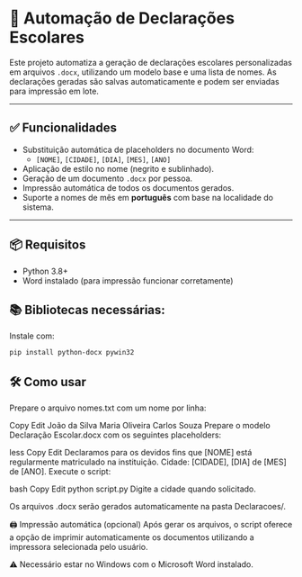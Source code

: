 # 📄 Automação de Declarações Escolares

Este projeto automatiza a geração de declarações escolares personalizadas em arquivos `.docx`, utilizando um modelo base e uma lista de nomes. As declarações geradas são salvas automaticamente e podem ser enviadas para impressão em lote.

---

## ✅ Funcionalidades

- Substituição automática de placeholders no documento Word:
  - `[NOME]`, `[CIDADE]`, `[DIA]`, `[MES]`, `[ANO]`
- Aplicação de estilo no nome (negrito e sublinhado).
- Geração de um documento `.docx` por pessoa.
- Impressão automática de todos os documentos gerados.
- Suporte a nomes de mês em **português** com base na localidade do sistema.

---

## 📦 Requisitos

- Python 3.8+
- Word instalado (para impressão funcionar corretamente)

## 📚 Bibliotecas necessárias:

Instale com:

```bash
pip install python-docx pywin32
```
## 🛠️ Como usar
Prepare o arquivo nomes.txt com um nome por linha:

Copy
Edit
João da Silva
Maria Oliveira
Carlos Souza
Prepare o modelo Declaração Escolar.docx com os seguintes placeholders:

less
Copy
Edit
Declaramos para os devidos fins que [NOME] está regularmente matriculado na instituição.
Cidade: [CIDADE], [DIA] de [MES] de [ANO].
Execute o script:

bash
Copy
Edit
python script.py
Digite a cidade quando solicitado.

Os arquivos .docx serão gerados automaticamente na pasta Declaracoes/.

🖨️ Impressão automática (opcional)
Após gerar os arquivos, o script oferece a opção de imprimir automaticamente os documentos utilizando a impressora selecionada pelo usuário.

⚠️ Necessário estar no Windows com o Microsoft Word instalado.

